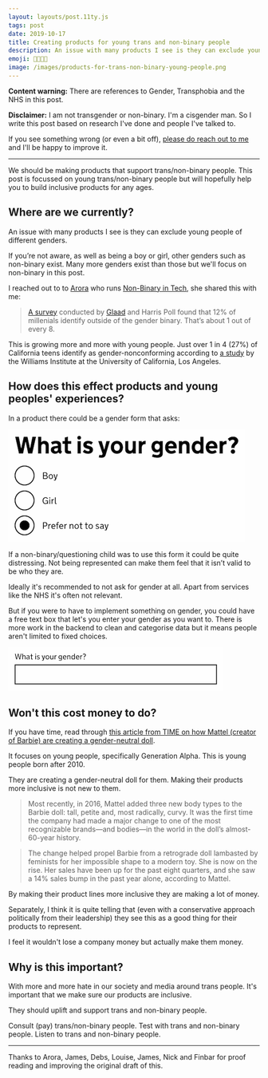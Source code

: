 ```yaml
---
layout: layouts/post.11ty.js
tags: post
date: 2019-10-17
title: Creating products for young trans and non-binary people
description: An issue with many products I see is they can exclude young people of different genders
emoji: 🏳️‍⚧️💛💜
image: /images/products-for-trans-non-binary-young-people.png
---
```


**Content warning:** There are references to Gender, Transphobia and the NHS in this post.

**Disclaimer:** I am not transgender or non-binary. I'm a cisgender man. So I write this post based on research I've done and people I've talked to.

If you see something wrong (or even a bit off), [please do reach out to me](mailto:zaccolley@gmail.com) and I'll be happy to improve it.

---

We should be making products that support trans/non-binary people. This post is focussed on young trans/non-binary people but will hopefully help you to build inclusive products for any ages.

## Where are we currently?

An issue with many products I see is they can exclude young people of different genders.

If you’re not aware, as well as being a boy or girl, other genders such as non-binary exist. Many more genders exist than those but we'll focus on non-binary in this post.

I reached out to to [Arora](https://twitter.com/AroraXD) who runs [Non-Binary in Tech](https://twitter.com/NonBinaryTech), she shared this with me:

> [A survey](https://www.glaad.org/files/aa/2017_GLAAD_Accelerating_Acceptance.pdf) conducted by [Glaad](https://www.glaad.org/) and Harris Poll found that 12% of millenials identify outside of the gender binary. That’s about 1 out of every 8.

This is growing more and more with young people. Just over 1 in 4 (27%) of California teens identify as gender-nonconforming according to [a study](https://williamsinstitute.law.ucla.edu/wp-content/uploads/CHIS-Transgender-Teens-FINAL.pdf) by the Williams Institute at the University of California, Los Angeles.

## How does this effect products and young peoples' experiences?

In a product there could be a gender form that asks:

<img src="/images/gender-form-radios.png" alt="A form with the heading 'What is your gender?'. There are three radio buttons: 'Boy', 'Girl' and 'Prefer not to say'" loading="lazy">

If a non-binary/questioning child was to use this form it could be quite distressing. Not being represented can make them feel that it isn’t valid to be who they are.

Ideally it's recommended to not ask for gender at all. Apart from services like the NHS it's often not relevant.

But if you were to have to implement something on gender, you could have a free text box that let's you enter your gender as you want to. There is more work in the backend to clean and categorise data but it means people aren't limited to fixed choices.

<img src="/images/gender-form-text-input.png" alt="A text input with the label 'What is your gender?'." loading="lazy">

## Won't this cost money to do?

If you have time, read through [this article from TIME on how Mattel (creator of Barbie) are creating a gender-neutral doll](https://time.com/5684822/mattel-gender-neutral-doll/).

It focuses on young people, specifically Generation Alpha. This is young people born after 2010.

They are creating a gender-neutral doll for them. Making their products more inclusive is not new to them.

> Most recently, in 2016, Mattel added three new body types to the Barbie doll: tall, petite and, most radically, curvy. It was the first time the company had made a major change to one of the most recognizable brands—and bodies—in the world in the doll’s almost-60-year history.

> The change helped propel Barbie from a retrograde doll lambasted by feminists for her impossible shape to a modern toy. She is now on the rise. Her sales have been up for the past eight quarters, and she saw a 14% sales bump in the past year alone, according to Mattel.

By making their product lines more inclusive they are making a lot of money.

Separately, I think it is quite telling that (even with a conservative approach politically from their leadership) they see this as a good thing for their products to represent.

I feel it wouldn't lose a company money but actually make them money.

## Why is this important?

With more and more hate in our society and media around trans people. It's important that we make sure our products are inclusive.

They should uplift and support trans and non-binary people.

Consult (pay) trans/non-binary people. Test with trans and non-binary people. Listen to trans and non-binary people.

---

Thanks to Arora, James, Debs, Louise, James, Nick and Finbar for proof reading and improving the original draft of this.
